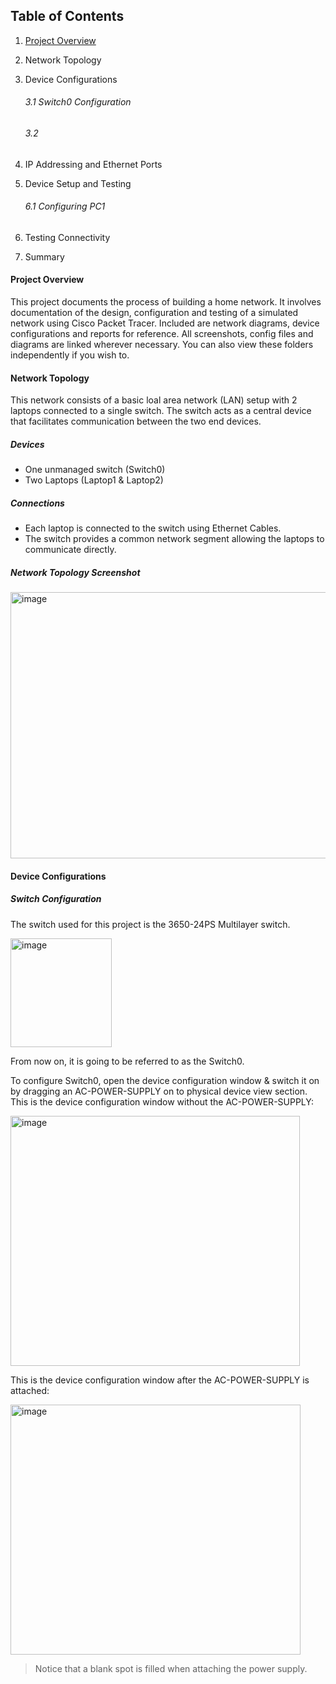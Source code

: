 ## Table of Contents

1. [Project Overview](#project-overview)
2. Network Topology
3. Device Configurations
   ###### 3.1 Switch0 Configuration

   ###### 3.2
5. IP Addressing and Ethernet Ports
6. Device Setup and Testing
   ###### 6.1 Configuring PC1
7. Testing Connectivity
8. Summary


#### Project Overview
This project documents the process of building a home network. It involves documentation of the design, configuration and testing of a simulated network using Cisco Packet Tracer. Included are network diagrams, device configurations and reports for reference. All screenshots, config files and diagrams are linked wherever necessary. You can also view these folders independently if you wish to.

#### Network Topology
This network consists of a basic loal area network (LAN) setup with 2 laptops connected to a single switch. The switch acts as a central device that facilitates communication between the two end devices. 

 ##### Devices
 - One unmanaged switch (Switch0)
 - Two Laptops (Laptop1 & Laptop2)

 ##### Connections
  - Each laptop is connected to the switch using Ethernet Cables.
  - The switch provides a common network segment allowing the laptops to communicate directly.

##### Network Topology Screenshot

<img width="857" height="426" alt="image" src="https://github.com/user-attachments/assets/6ec186ee-a27e-4931-81c9-0affe59778b1" />


#### Device Configurations

##### Switch Configuration
The switch used for this project is the 3650-24PS Multilayer switch. 

<img width="162" height="174" alt="image" src="https://github.com/user-attachments/assets/598a9141-ef1e-4550-9dfc-89f31240a688" />

From now on, it is going to be referred to as the Switch0.

To configure Switch0, open the device configuration window & switch it on by dragging an AC-POWER-SUPPLY on to physical device view section.
This is the device configuration window without the AC-POWER-SUPPLY:

<img width="463" height="400" alt="image" src="https://github.com/user-attachments/assets/73e7101f-4100-460e-9559-a03756ff7b49" />

This is the device configuration window after the AC-POWER-SUPPLY is attached:

<img width="464" height="400" alt="image" src="https://github.com/user-attachments/assets/bffa3c36-c750-486b-b7f1-ad37d6954df6" />

> Notice that a blank spot is filled when attaching the power supply.


